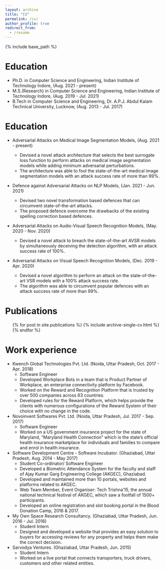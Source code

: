 ```yaml
---
layout: archive
title: "CV"
permalink: /cv/
author_profile: true
redirect_from:
  - /resume
---
```


{% include base_path %}

<!-- <embed src="../files/Fellowship_CV_Anup_Kumar_Gupta.pdf" type="application/pdf" /> -->

Education
=========
* Ph.D. in Computer Science and Engineering, Indian Institute of Technology Indore, (Aug. 2021 - present)
* M.S.(Research) in Computer Science and Engineering, Indian Institute of Technology Indore, (Aug. 2019 - Jul. 2021)
* B.Tech in Computer Science and Engineering, Dr. A.P.J. Abdul Kalam Technical University, Lucknow, (Aug. 2013 - Jul. 2017)


Education
=========
* Adversarial Attacks on Medical Image Segmentation Models, (Aug. 2021 - present)
  * Devised a novel attack architecture that selects the best surrogate loss function to perform attacks on medical image segmentation models while adding minimum adversarial perturbations.
  * The architecture was able to fool the state-of-the-art medical image segmentation models with an attack success rate of more than 99%.
  
* Defence against Adversarial Attacks on NLP Models, (Jan. 2021 - Jun. 2021)
  * Devised two novel transformation based defences that can circumvent state-of-the-art attacks.
  * The proposed defence overcome the drawbacks of the existing spelling correction based defences.
  
* Adversarial Attacks on Audio-Visual Speech Recognition Models, (May. 2020 - Nov. 2020)
  * Devised a novel attack to breach the state-of-the-art AVSR models by simultaneously deceiving the detection algorithm, with an attack success rate of 100%.

* Adversarial Attacks on Visual Speech Recognition Models, (Dec. 2019 - Apr. 2020)
  * Devised a novel algorithm to perform an attack on the state-of-the-art VSR models with a 100% attack success rate.
  * The algorithm was able to circumvent popular defences with an attack success rate of more than 99%.

Publications
======
  <ul>{% for post in site.publications %}
    {% include archive-single-cv.html %}
  {% endfor %}</ul>

Work experience
===============

* Kwench Global Technologies Pvt. Ltd. (Noida, Uttar Pradesh, Oct. 2017 - Apr. 2018)
  * Software Engineer
  * Developed Workplace Bots in a team that is Product Partner of Workplace, an enterprise connectivity platform by Facebook.
  * Worked on the Reward and Recognition Platform that is trusted by over 500 companies across 63 countries.
  * Developed rules for the Reward Platform, which helps provide the clients with numerous configurations of the Reward System of their choice with no change in the code.
* Novoinvent Softwares Pvt. Ltd. (Noida, Uttar Pradesh, Jul. 2017 - Sep. 2017)
  * Software Engineer 
  * Worked on a US government insurance project for the state of Maryland, “Maryland Health Connection” which is the state’s official health insurance marketplace for individuals and families to compare and enrol in health insurance.
* Software Development Centre - Software Incubator. (Ghaziabad, Uttar Pradesh, Aug. 2014 - May 2017)
  * Student Co-ordinator/ Software Engineer 
  * Developed a Biometric Attendance System for the faculty and staff of Ajay Kumar Garg Engineering College (AKGEC), Ghaziabad.
  * Developed and maintained more than 10 portals, websites and platforms related to AKGEC.
  * Web Team Member, Event Organiser: Tech Trishna’15, the annual national technical festival of AKGEC, which saw a footfall of 1500+ participants.
  * Developed an online registration and slot booking portal in the Blood Donation Camp, 2016 & 2017.
* My Own Space Research Consultancy. (Ghaziabad, Uttar Pradesh, Jun. 2016 - Jul. 2016)
  * Student Intern
  * Designed and developed a website that provides an easy solution to buyers for accessing reviews for any property and helps them make the correct decision.
* Sarvodya Ventures. (Ghaziabad, Uttar Pradesh, Jun. 2015)
  * Student Intern 
  * Worked on a live portal that connects transporters, truck drivers, customers and other related entities.
